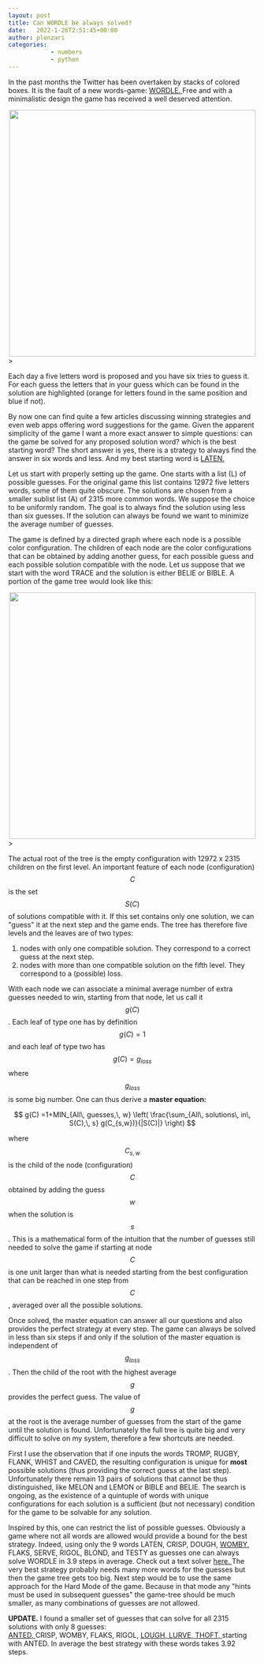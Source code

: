 ```yaml
---
layout: post
title: Can WORDLE be always solved?
date:   2022-1-26T2:51:45+00:00
author: plonzari
categories: 
            - numbers
            - python
---
```


In the past months the Twitter has been overtaken by stacks of colored boxes. It is the fault of a 
new words-game: <a href="https://www.powerlanguage.co.uk/wordle/"> WORDLE. </a> Free and with a minimalistic design the game has 
received a well deserved attention.

<div style="text-align: center">
<a href="https://www.powerlanguage.co.uk/wordle/"> 
<img src="{{ site.baseurl }}/assets/images/WordleDesign.png" width="500" /></a>
</div>>

Each day a five letters word is proposed and you have six tries to guess it. For each guess the letters that in your guess which 
can be found in the solution are highlighted (orange for letters found in the same position and blue if not).

By now one can find quite a few articles discussing winning strategies and even web apps offering word suggestions 
for  the game. Given the apparent simplicity of the game I want a more exact answer to simple questions: can the game 
be solved for any proposed solution word? which is the best starting word?
The short answer is yes, there is a strategy to always find the answer in six words and less. 
And my best starting 
word is <a href="https://www.collinsdictionary.com/dictionary/english/laten"> LATEN. </a>

Let us start with properly setting up the game. One starts with a list (L) of possible guesses. For the original game
this list contains 12972 five letters words, some of them quite obscure. The solutions are chosen from a smaller 
sublist list (A) of 2315 more common words. We suppose the choice to be uniformly random. The 
goal is to always find the solution using less than six guesses. If the solution can always be found
we want to minimize the average number of guesses.


The game is defined by a directed graph where each node is a possible color configuration. The children of each 
node are the color configurations that can be obtained by adding another guess, for each possible guess and each 
possible solution compatible with the node. Let us suppose that we start with the word TRACE and the solution is 
either BELIE or BIBLE. A portion of the game tree would look like this:


<div style="text-align: center">
<a href="https://www.powerlanguage.co.uk/wordle/"> 
<img src="{{ site.baseurl }}/assets/images/WordleDiagram.png" width="500" /></a>
</div>>

The actual root of the tree is the empty configuration with 12972 x 2315 children on the first level.
An important feature of each node (configuration) $$C$$ is the set $$S(C)$$ of solutions compatible  with it. 
If this set contains only one solution, we can "guess" it at the next step and the game ends. The tree has 
therefore five levels and the leaves are of two types:

1. nodes with only one compatible solution. They correspond to a correct guess at the next step.
2. nodes with more than one compatible solution on the fifth level. They correspond to a (possible) loss.

With each node we can associate a minimal average number of extra guesses needed to win, starting from that node,
let us call it $$g(C)$$. Each leaf of type one has by definition $$g(C)=1$$ and each leaf of type two has
$$g(C)=g_{loss}$$ where $$g_{loss}$$ is some big number. One can thus derive a <b> master equation:</b>

$$ g(C) =1+MIN_{All\, guesses,\, w} \left( \frac{\sum_{All\, solutions\, in\, S(C),\, s} g(C_{s,w})}{|S(C)|} \right) $$

where $$C_{s,w}$$ is the child of the node (configuration) $$C$$ obtained by adding the guess $$w$$ when 
the solution 
is $$s$$. This is a mathematical form of the intuition that the number of guesses still needed to solve 
the game if starting at node $$C$$ is one unit larger than what is needed starting from the best configuration
that can be reached in one step from $$C$$, averaged over all the possible solutions.

Once solved, the master equation can answer all our questions and also provides the perfect strategy at 
every step. The game can always be solved in less than six steps if and only if the solution of the master 
equation is independent of $$g_{loss}$$. Then the child of the root with the highest average $$g$$ provides 
the perfect guess. The value of $$g$$ at the root is the average number of guesses from the start of the game 
until the solution is found.
Unfortunately the full tree is quite big and very difficult to solve on my system, therefore a 
few shortcuts are needed. 

First I use the observation that if one inputs the words TROMP, RUGBY, FLANK, WHIST and CAVED, the resulting
configuration is unique for <b>most</b> possible solutions (thus providing the correct guess at the last step). 
Unfortunately there remain 13 pairs of solutions that cannot be thus distinguished, like MELON and LEMON or 
BIBLE and BELIE. The search is ongoing, as the existence of
a quintuple of words with unique configurations for each solution is a sufficient  (but not necessary) condition
for the game to be solvable for any solution.


Inspired by this, one can restrict the list of possible guesses. Obviously a game where not all words are 
allowed would provide a bound for the best strategy. Indeed, using only the 9 words LATEN, CRISP, DOUGH,
 <a href="https://www.collinsdictionary.com/dictionary/english/womby"> WOMBY, </a>
FLAKS, SERVE, RIGOL, BLOND, and TESTY as guesses one can always solve WORDLE in 3.9 steps in 
average.  Check out a 
text solver <a href="https://github.com/plonzari/Wordle"> here. </a> The very best strategy 
probably needs many more words for the guesses but then the game tree gets too big. 
Next step would 
be to use the same approach for the 
Hard Mode of the game. Because in that mode any "hints must be used in subsequent guesses" 
the game-tree should be much smaller, as many combinations of guesses are not allowed.

**UPDATE.** I found a smaller set of guesses that can solve for all 2315 solutions with
only 8 guesses:  
<a href="https://www.thefreedictionary.com/anted"> ANTED, </a>
CRISP, WOMBY, FLAKS, RIGOL,
<a href="https://www.thefreedictionary.com/anted"> LOUGH, </a>
<a href="https://www.thefreedictionary.com/lurve"> LURVE, </a>
<a href="https://www.thefreedictionary.com/lurve"> THOFT, </a>  starting with ANTED. In average the
best strategy with these words takes 3.92 steps.





